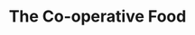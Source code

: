 ---
title: "The Co-operative Food"
url: /brighton-and-hove/the-co-operative-food-warren-way/
shop: convenience
---